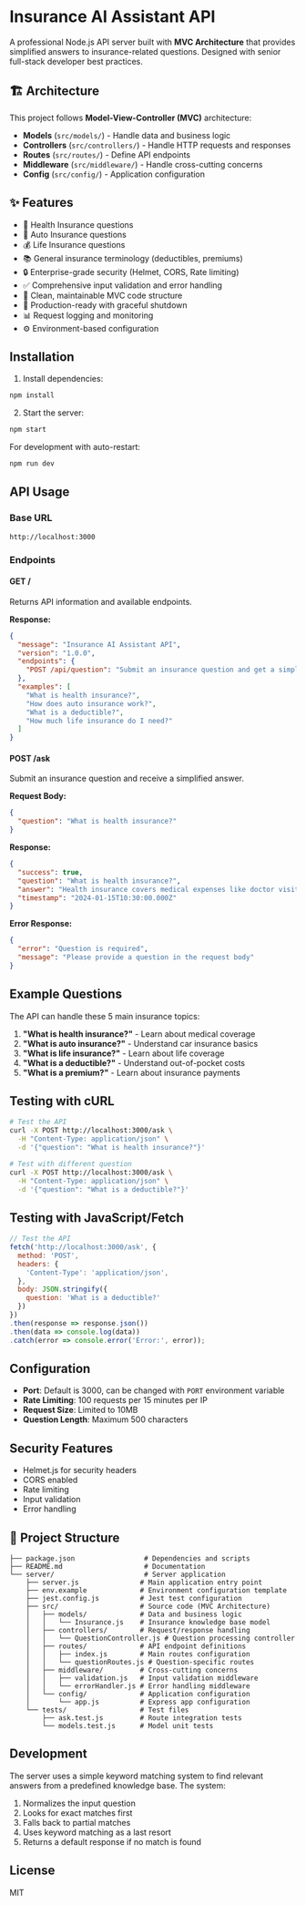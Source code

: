 # Insurance AI Assistant API

A professional Node.js API server built with **MVC Architecture** that provides simplified answers to insurance-related questions. Designed with senior full-stack developer best practices.

## 🏗️ Architecture

This project follows **Model-View-Controller (MVC)** architecture:

- **Models** (`src/models/`) - Handle data and business logic
- **Controllers** (`src/controllers/`) - Handle HTTP requests and responses  
- **Routes** (`src/routes/`) - Define API endpoints
- **Middleware** (`src/middleware/`) - Handle cross-cutting concerns
- **Config** (`src/config/`) - Application configuration

## ✨ Features

- 🏥 Health Insurance questions
- 🚗 Auto Insurance questions  
- 💰 Life Insurance questions
- 📚 General insurance terminology (deductibles, premiums)
- 🔒 Enterprise-grade security (Helmet, CORS, Rate limiting)
- ✅ Comprehensive input validation and error handling
- 📁 Clean, maintainable MVC code structure
- 🚀 Production-ready with graceful shutdown
- 📊 Request logging and monitoring
- ⚙️ Environment-based configuration

## Installation

1. Install dependencies:
```bash
npm install
```

2. Start the server:
```bash
npm start
```

For development with auto-restart:
```bash
npm run dev
```

## API Usage

### Base URL
```
http://localhost:3000
```

### Endpoints

#### GET /
Returns API information and available endpoints.

**Response:**
```json
{
  "message": "Insurance AI Assistant API",
  "version": "1.0.0",
  "endpoints": {
    "POST /api/question": "Submit an insurance question and get a simplified answer"
  },
  "examples": [
    "What is health insurance?",
    "How does auto insurance work?",
    "What is a deductible?",
    "How much life insurance do I need?"
  ]
}
```

#### POST /ask
Submit an insurance question and receive a simplified answer.

**Request Body:**
```json
{
  "question": "What is health insurance?"
}
```

**Response:**
```json
{
  "success": true,
  "question": "What is health insurance?",
  "answer": "Health insurance covers medical expenses like doctor visits, hospital stays, and prescriptions. You pay a monthly premium and the insurance helps pay for your healthcare costs.",
  "timestamp": "2024-01-15T10:30:00.000Z"
}
```

**Error Response:**
```json
{
  "error": "Question is required",
  "message": "Please provide a question in the request body"
}
```

## Example Questions

The API can handle these 5 main insurance topics:

1. **"What is health insurance?"** - Learn about medical coverage
2. **"What is auto insurance?"** - Understand car insurance basics  
3. **"What is life insurance?"** - Learn about life coverage
4. **"What is a deductible?"** - Understand out-of-pocket costs
5. **"What is a premium?"** - Learn about insurance payments

## Testing with cURL

```bash
# Test the API
curl -X POST http://localhost:3000/ask \
  -H "Content-Type: application/json" \
  -d '{"question": "What is health insurance?"}'

# Test with different question
curl -X POST http://localhost:3000/ask \
  -H "Content-Type: application/json" \
  -d '{"question": "What is a deductible?"}'
```

## Testing with JavaScript/Fetch

```javascript
// Test the API
fetch('http://localhost:3000/ask', {
  method: 'POST',
  headers: {
    'Content-Type': 'application/json',
  },
  body: JSON.stringify({
    question: 'What is a deductible?'
  })
})
.then(response => response.json())
.then(data => console.log(data))
.catch(error => console.error('Error:', error));
```

## Configuration

- **Port**: Default is 3000, can be changed with `PORT` environment variable
- **Rate Limiting**: 100 requests per 15 minutes per IP
- **Request Size**: Limited to 10MB
- **Question Length**: Maximum 500 characters

## Security Features

- Helmet.js for security headers
- CORS enabled
- Rate limiting
- Input validation
- Error handling

## 📁 Project Structure

```
├── package.json                 # Dependencies and scripts
├── README.md                    # Documentation
└── server/                      # Server application
    ├── server.js               # Main application entry point
    ├── env.example             # Environment configuration template
    ├── jest.config.js          # Jest test configuration
    ├── src/                    # Source code (MVC Architecture)
    │   ├── models/             # Data and business logic
    │   │   └── Insurance.js    # Insurance knowledge base model
    │   ├── controllers/        # Request/response handling
    │   │   └── QuestionController.js # Question processing controller
    │   ├── routes/             # API endpoint definitions
    │   │   ├── index.js        # Main routes configuration
    │   │   └── questionRoutes.js # Question-specific routes
    │   ├── middleware/         # Cross-cutting concerns
    │   │   ├── validation.js   # Input validation middleware
    │   │   └── errorHandler.js # Error handling middleware
    │   └── config/             # Application configuration
    │       └── app.js          # Express app configuration
    └── tests/                  # Test files
        ├── ask.test.js         # Route integration tests
        └── models.test.js      # Model unit tests
```

## Development

The server uses a simple keyword matching system to find relevant answers from a predefined knowledge base. The system:

1. Normalizes the input question
2. Looks for exact matches first
3. Falls back to partial matches
4. Uses keyword matching as a last resort
5. Returns a default response if no match is found

## License

MIT
